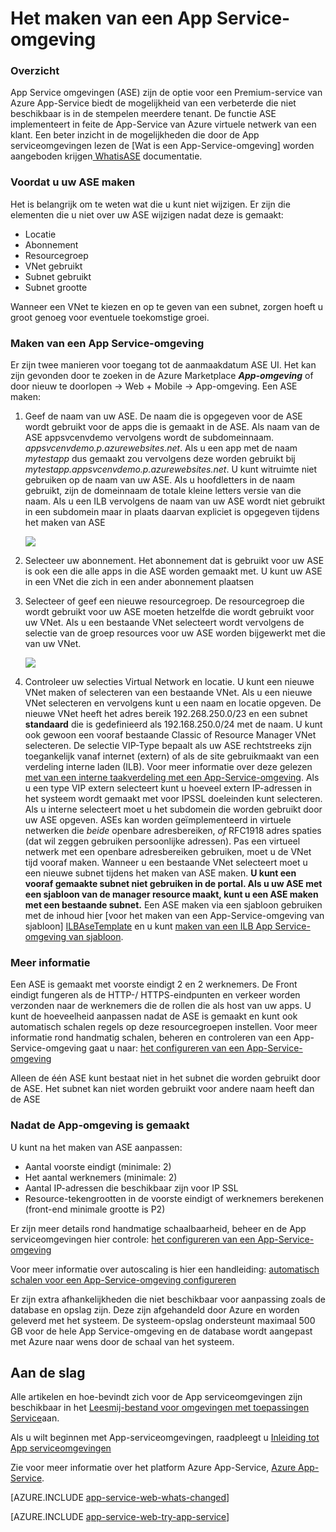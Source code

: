 <properties 
    pageTitle="Het maken van een App Service-omgeving" 
    description="Beschrijving van de stroom maken voor app-serviceomgevingen" 
    services="app-service" 
    documentationCenter="" 
    authors="ccompy" 
    manager="stefsch" 
    editor=""/>

<tags 
    ms.service="app-service" 
    ms.workload="web" 
    ms.tgt_pltfrm="na" 
    ms.devlang="na" 
    ms.topic="article" 
    ms.date="09/22/2016" 
    ms.author="ccompy"/>

# <a name="how-to-create-an-app-service-environment"></a>Het maken van een App Service-omgeving #

### <a name="overview"></a>Overzicht ###

App Service omgevingen (ASE) zijn de optie voor een Premium-service van Azure App-Service biedt de mogelijkheid van een verbeterde die niet beschikbaar is in de stempelen meerdere tenant.  De functie ASE implementeert in feite de App-Service van Azure virtuele netwerk van een klant.  Een beter inzicht in de mogelijkheden die door de App serviceomgevingen lezen de [Wat is een App-Service-omgeving] worden aangeboden krijgen[ WhatisASE] documentatie.

### <a name="before-you-create-your-ase"></a>Voordat u uw ASE maken ###

Het is belangrijk om te weten wat die u kunt niet wijzigen.  Er zijn die elementen die u niet over uw ASE wijzigen nadat deze is gemaakt:

- Locatie
- Abonnement
- Resourcegroep
- VNet gebruikt
- Subnet gebruikt 
- Subnet grootte

Wanneer een VNet te kiezen en op te geven van een subnet, zorgen hoeft u groot genoeg voor eventuele toekomstige groei.  

### <a name="creating-an-app-service-environment"></a>Maken van een App Service-omgeving ###

Er zijn twee manieren voor toegang tot de aanmaakdatum ASE UI.  Het kan zijn gevonden door te zoeken in de Azure Marketplace ***App-omgeving*** of door nieuw te doorlopen -> Web + Mobile -> App-omgeving.  Een ASE maken:

1. Geef de naam van uw ASE.  De naam die is opgegeven voor de ASE wordt gebruikt voor de apps die is gemaakt in de ASE.  Als naam van de ASE appsvcenvdemo vervolgens wordt de subdomeinnaam. *appsvcenvdemo.p.azurewebsites.net*.  Als u een app met de naam *mytestapp* dus gemaakt zou vervolgens deze worden gebruikt bij *mytestapp.appsvcenvdemo.p.azurewebsites.net*.  U kunt witruimte niet gebruiken op de naam van uw ASE.  Als u hoofdletters in de naam gebruikt, zijn de domeinnaam de totale kleine letters versie van die naam.  Als u een ILB vervolgens de naam van uw ASE wordt niet gebruikt in een subdomein maar in plaats daarvan expliciet is opgegeven tijdens het maken van ASE

    ![][1]

2. Selecteer uw abonnement.  Het abonnement dat is gebruikt voor uw ASE is ook een die alle apps in die ASE worden gemaakt met.  U kunt uw ASE in een VNet die zich in een ander abonnement plaatsen

3. Selecteer of geef een nieuwe resourcegroep.  De resourcegroep die wordt gebruikt voor uw ASE moeten hetzelfde die wordt gebruikt voor uw VNet.  Als u een bestaande VNet selecteert wordt vervolgens de selectie van de groep resources voor uw ASE worden bijgewerkt met die van uw VNet.

    ![][2]

4. Controleer uw selecties Virtual Network en locatie.  U kunt een nieuwe VNet maken of selecteren van een bestaande VNet.  Als u een nieuwe VNet selecteren en vervolgens kunt u een naam en locatie opgeven. De nieuwe VNet heeft het adres bereik 192.268.250.0/23 en een subnet **standaard** die is gedefinieerd als 192.168.250.0/24 met de naam.  U kunt ook gewoon een vooraf bestaande Classic of Resource Manager VNet selecteren.  De selectie VIP-Type bepaalt als uw ASE rechtstreeks zijn toegankelijk vanaf internet (extern) of als de site gebruikmaakt van een verdeling interne laden (ILB).  Voor meer informatie over deze gelezen [met van een interne taakverdeling met een App-Service-omgeving][ILBASE].  Als u een type VIP extern selecteert kunt u hoeveel extern IP-adressen in het systeem wordt gemaakt met voor IPSSL doeleinden kunt selecteren.  Als u interne selecteert moet u het subdomein die worden gebruikt door uw ASE opgeven.  ASEs kan worden geïmplementeerd in virtuele netwerken die *beide* openbare adresbereiken, *of* RFC1918 adres spaties (dat wil zeggen gebruiken persoonlijke adressen).  Pas een virtueel netwerk met een openbare adresbereiken gebruiken, moet u de VNet tijd vooraf maken.  Wanneer u een bestaande VNet selecteert moet u een nieuwe subnet tijdens het maken van ASE maken.  **U kunt een vooraf gemaakte subnet niet gebruiken in de portal.  Als u uw ASE met een sjabloon van de manager resource maakt, kunt u een ASE maken met een bestaande subnet.**  Een ASE maken via een sjabloon gebruiken met de inhoud hier [voor het maken van een App-Service-omgeving van sjabloon] [ ILBAseTemplate] en u kunt [maken van een ILB App Service-omgeving van sjabloon][ASEfromTemplate].

### <a name="details"></a>Meer informatie ###

Een ASE is gemaakt met voorste eindigt 2 en 2 werknemers.  De Front eindigt fungeren als de HTTP-/ HTTPS-eindpunten en verkeer worden verzonden naar de werknemers die de rollen die als host van uw apps.   U kunt de hoeveelheid aanpassen nadat de ASE is gemaakt en kunt ook automatisch schalen regels op deze resourcegroepen instellen.  Voor meer informatie rond handmatig schalen, beheren en controleren van een App-Service-omgeving gaat u naar: [het configureren van een App-Service-omgeving][ASEConfig] 

Alleen de één ASE kunt bestaat niet in het subnet die worden gebruikt door de ASE.  Het subnet kan niet worden gebruikt voor andere naam heeft dan de ASE

### <a name="after-app-service-environment-creation"></a>Nadat de App-omgeving is gemaakt ###

U kunt na het maken van ASE aanpassen:

- Aantal voorste eindigt (minimale: 2)
- Het aantal werknemers (minimale: 2)
- Aantal IP-adressen die beschikbaar zijn voor IP SSL
- Resource-tekengrootten in de voorste eindigt of werknemers berekenen (front-end minimale grootte is P2)


Er zijn meer details rond handmatige schaalbaarheid, beheer en de App serviceomgevingen hier controle: [het configureren van een App-Service-omgeving][ASEConfig] 

Voor meer informatie over autoscaling is hier een handleiding: [automatisch schalen voor een App-Service-omgeving configureren][ASEAutoscale]

Er zijn extra afhankelijkheden die niet beschikbaar voor aanpassing zoals de database en opslag zijn.  Deze zijn afgehandeld door Azure en worden geleverd met het systeem.  De systeem-opslag ondersteunt maximaal 500 GB voor de hele App Service-omgeving en de database wordt aangepast met Azure naar wens door de schaal van het systeem.


## <a name="getting-started"></a>Aan de slag
Alle artikelen en hoe-bevindt zich voor de App serviceomgevingen zijn beschikbaar in het [Leesmij-bestand voor omgevingen met toepassingen Service](../app-service/app-service-app-service-environments-readme.md)aan.

Als u wilt beginnen met App-serviceomgevingen, raadpleegt u [Inleiding tot App serviceomgevingen][WhatisASE]

Zie voor meer informatie over het platform Azure App-Service, [Azure App-Service][AzureAppService].

[AZURE.INCLUDE [app-service-web-whats-changed](../../includes/app-service-web-whats-changed.md)]

[AZURE.INCLUDE [app-service-web-try-app-service](../../includes/app-service-web-try-app-service.md)]
 

<!--Image references-->
[1]: ./media/app-service-web-how-to-create-an-app-service-environment/asecreate-basecreateblade.png
[2]: ./media/app-service-web-how-to-create-an-app-service-environment/asecreate-vnetcreation.png

<!--Links-->
[WhatisASE]: http://azure.microsoft.com/documentation/articles/app-service-app-service-environment-intro/
[ASEConfig]: http://azure.microsoft.com/documentation/articles/app-service-web-configure-an-app-service-environment/
[AppServicePricing]: http://azure.microsoft.com/pricing/details/app-service/ 
[AzureAppService]: http://azure.microsoft.com/documentation/articles/app-service-value-prop-what-is/ 
[ASEAutoscale]: http://azure.microsoft.com/documentation/articles/app-service-environment-auto-scale/
[ILBASE]: http://azure.microsoft.com/documentation/articles/app-service-environment-with-internal-load-balancer/
[ILBAseTemplate]: http://azure.microsoft.com/documentation/templates/201-web-app-ase-create/
[ASEfromTemplate]: http://azure.microsoft.com/documentation/articles/app-service-app-service-environment-create-ilb-ase-resourcemanager/
